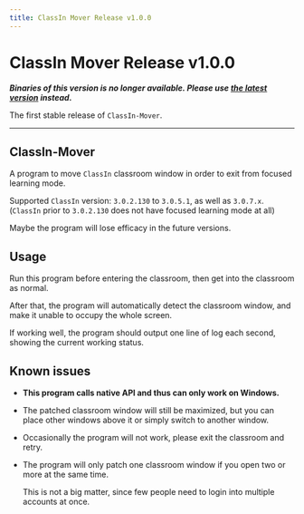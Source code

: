 ```yaml
---
title: ClassIn Mover Release v1.0.0
---
```


# ClassIn Mover Release v1.0.0

***Binaries of this version is no longer available. Please use [the latest version](https://carlgao4.github.io/ClassIn-Mover) instead.***

The first stable release of `ClassIn-Mover`.

---

## ClassIn-Mover

A program to move `ClassIn` classroom window in order to exit from focused learning mode.

Supported `ClassIn` version: `3.0.2.130` to `3.0.5.1`, as well as `3.0.7.x`. (`ClassIn` prior to `3.0.2.130` does not have focused learning mode at all)

Maybe the program will lose efficacy in the future versions.

## Usage

Run this program before entering the classroom, then get into the classroom as normal.

After that, the program will automatically detect the classroom window, and make it unable to occupy the whole screen.

If working well, the program should output one line of log each second, showing the current working status.

## Known issues

+   **This program calls native API and thus can only work on Windows.**
    
+   The patched classroom window will still be maximized, but you can place other windows above it or simply switch to another window.
    
+   Occasionally the program will not work, please exit the classroom and retry.
    
+   The program will only patch one classroom window if you open two or more at the same time.
    
    This is not a big matter, since few people need to login into multiple accounts at once.